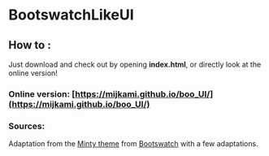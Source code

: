 # BootswatchLikeUI

## How to :

Just download and check out by opening **index.html**, or directly look at the online version!

### Online version: [https://mijkami.github.io/boo_UI/](https://mijkami.github.io/boo_UI/)

### Sources:

Adaptation from the [Minty theme](https://bootswatch.com/minty/) from [Bootswatch](https://bootswatch.com) with a few adaptations.
